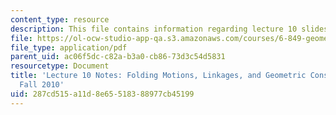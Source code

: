 ```yaml
---
content_type: resource
description: This file contains information regarding lecture 10 slides.
file: https://ol-ocw-studio-app-qa.s3.amazonaws.com/courses/6-849-geometric-folding-algorithms-linkages-origami-polyhedra-fall-2012/287cd515a11d8e65518388977cb45199_MIT6_849F12_L10.pdf
file_type: application/pdf
parent_uid: ac06f5dc-c82a-b3a0-cb86-73d3c54d5831
resourcetype: Document
title: 'Lecture 10 Notes: Folding Motions, Linkages, and Geometric Construction, 6.849
  Fall 2010'
uid: 287cd515-a11d-8e65-5183-88977cb45199
---
```

